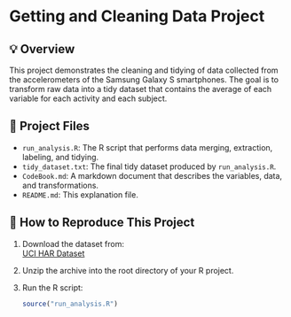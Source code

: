 # Getting and Cleaning Data Project

## 💡 Overview

This project demonstrates the cleaning and tidying of data collected from the accelerometers of the Samsung Galaxy S smartphones. The goal is to transform raw data into a tidy dataset that contains the average of each variable for each activity and each subject.

## 📁 Project Files

- `run_analysis.R`: The R script that performs data merging, extraction, labeling, and tidying.
- `tidy_dataset.txt`: The final tidy dataset produced by `run_analysis.R`.
- `CodeBook.md`: A markdown document that describes the variables, data, and transformations.
- `README.md`: This explanation file.

## 📌 How to Reproduce This Project

1. Download the dataset from:  
   [UCI HAR Dataset](https://d396qusza40orc.cloudfront.net/getdata%2Fprojectfiles%2FUCI%20HAR%20Dataset.zip)

2. Unzip the archive into the root directory of your R project.

3. Run the R script:  
   ```r
   source("run_analysis.R")


